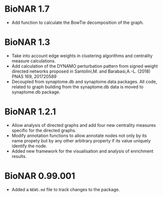 # BioNAR 1.7

* Add function to calculate the BowTie decomposition of the graph.


# BioNAR 1.3

* Take into account edge weights in clustering algorithms and centrality measure
  calculations.
* Add calculation of the DYNAMO perturbation pattern from signed weight directed
  networks proposed in Santolini,M. and Barabasi,A.-L. (2018) PNAS 169, 201720589
* Decoupled from synaptome.db and synaptome.data packages. All code, related
  to graph building from the synaptome.db data is moved to synaptome.db package.

# BioNAR 1.2.1

* Allow analysis of directed graphs and add four new centrality measures specific 
  for the directed graphs.
* Modify annotation functions to allow annotate nodes not only by its name 
  propety but by any other arbitrary property if its value uniquely identify
  the node.
* Added new framework for the visualisation and analysis of enrichment results.

# BioNAR 0.99.001

* Added a `NEWS.md` file to track changes to the package.
